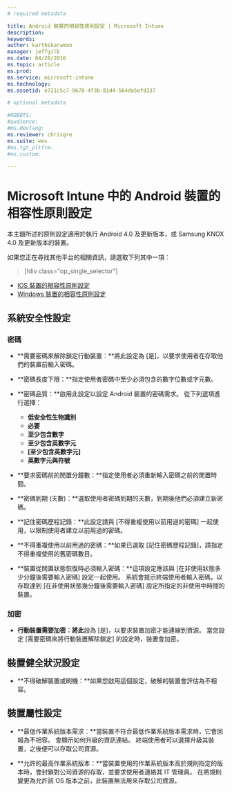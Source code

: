 ```yaml
---
# required metadata

title: Android 裝置的相容性原則設定 | Microsoft Intune
description:
keywords:
author: karthikaraman
manager: jeffgilb
ms.date: 04/28/2016
ms.topic: article
ms.prod:
ms.service: microsoft-intune
ms.technology:
ms.assetid: e721c5c7-9678-4f3b-81d4-564da5efd337

# optional metadata

#ROBOTS:
#audience:
#ms.devlang:
ms.reviewer: chrisgre
ms.suite: ems
#ms.tgt_pltfrm:
#ms.custom:

---
```



# Microsoft Intune 中的 Android 裝置的相容性原則設定

本主題所述的原則設定適用於執行 Android 4.0 及更新版本，或 Samsung KNOX 4.0 及更新版本的裝置。

如果您正在尋找其他平台的相關資訊，請選取下列其中一項︰
> [!div class="op_single_selector"]
- [IOS 裝置的相容性原則設定](ios-compliance-policy-settings-in-microsoft-intune.md)
- [Windows 裝置的相容性原則設定](windows-compliance-policy-settings-in-microsoft-intune.md)

## 系統安全性設定
### 密碼
- **需要密碼來解除鎖定行動裝置︰**將此設定為 [是]，以要求使用者在存取他們的裝置前輸入密碼。

-  **密碼長度下限：**指定使用者密碼中至少必須包含的數字位數或字元數。

- **密碼品質：**啟用此設定以設定 Android 裝置的密碼需求。 從下列選項進行選擇：
  -   **低安全性生物識別**
  - **必要**
  -   **至少包含數字**
  -   **至少包含英數字元**
  -   **[至少包含英數字元]**
  -   **英數字元與符號**

- **要求密碼前的閒置分鐘數：**指定使用者必須重新輸入密碼之前的閒置時間。

- **密碼到期 (天數)：**選取使用者密碼到期的天數，到期後他們必須建立新密碼。

- **記住密碼歷程記錄：**此設定請與 [不得重複使用以前用過的密碼] 一起使用，以限制使用者建立以前用過的密碼。

- **不得重複使用以前用過的密碼：**如果已選取 [記住密碼歷程記錄]，請指定不得重複使用的舊密碼數目。

- **裝置從閒置狀態恢復時必須輸入密碼：**這項設定應該與 [在非使用狀態多少分鐘後需要輸入密碼] 設定一起使用。 系統會提示終端使用者輸入密碼，以存取達到 [在非使用狀態幾分鐘後需要輸入密碼] 設定所指定的非使用中時間的裝置。

### 加密
- **行動裝置需要加密︰將此**設為 [是]，以要求裝置加密才能連線到資源。 當您設定 [需要密碼來將行動裝置解除鎖定] 的設定時，裝置會加密。

## 裝置健全狀況設定

- **不得破解裝置或刷機：**如果您啟用這個設定，破解的裝置會評估為不相容。

## 裝置屬性設定
- **最低作業系統版本需求︰**當裝置不符合最低作業系統版本需求時，它會回報為不相容。
  會顯示如何升級的資訊連結。 終端使用者可以選擇升級其裝置，之後便可以存取公司資源。

- **允許的最高作業系統版本：**當裝置使用的作業系統版本高於規則指定的版本時，會封鎖對公司資源的存取，並要求使用者連絡其 IT 管理員。 在將規則變更為允許該 OS 版本之前，此裝置無法用來存取公司資源。


<!--HONumber=Jun16_HO2-->


